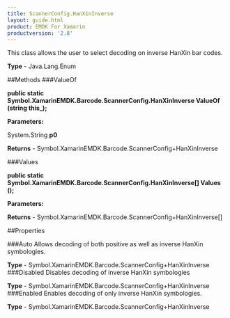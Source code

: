 ```yaml
---
title: ScannerConfig.HanXinInverse
layout: guide.html
product: EMDK For Xamarin 
productversion: '2.8' 
---
```

This class allows the user to select decoding on inverse HanXin bar codes.

**Type** - Java.Lang.Enum

##Methods
###ValueOf

**public static Symbol.XamarinEMDK.Barcode.ScannerConfig.HanXinInverse ValueOf (string this_);**


        

**Parameters:**

System.String **p0** 

**Returns** - Symbol.XamarinEMDK.Barcode.ScannerConfig+HanXinInverse

###Values

**public static Symbol.XamarinEMDK.Barcode.ScannerConfig.HanXinInverse[] Values ();**


        

**Parameters:**

**Returns** - Symbol.XamarinEMDK.Barcode.ScannerConfig+HanXinInverse[]

##Properties

###Auto
Allows decoding of both positive as well as inverse HanXin symbologies.

**Type** - Symbol.XamarinEMDK.Barcode.ScannerConfig+HanXinInverse
###Disabled
Disables decoding of inverse HanXin symbologies

**Type** - Symbol.XamarinEMDK.Barcode.ScannerConfig+HanXinInverse
###Enabled
Enables decoding of only inverse HanXin symbologies.

**Type** - Symbol.XamarinEMDK.Barcode.ScannerConfig+HanXinInverse
